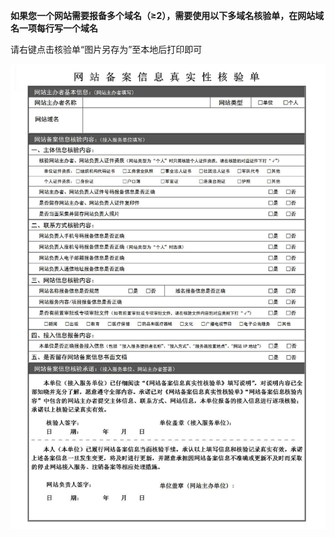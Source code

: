 **如果您一个网站需要报备多个域名（≥2），需要使用以下多域名核验单，在网站域名一项每行写一个域名**

请右键点击核验单“图片另存为”至本地后打印即可

![Beijing-multi-domain-verification-form-cn-1.jpg](../../../../../image/ICP-License-Service/Beijing-multi-domain-verification-form-cn-1.jpg)


